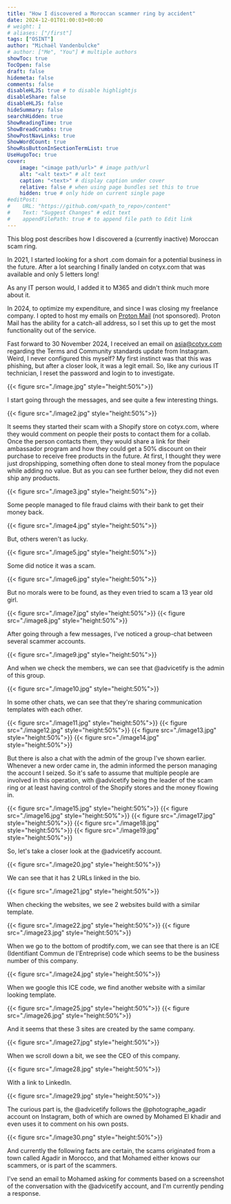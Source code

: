 ```yaml
---
title: "How I discovered a Moroccan scammer ring by accident"
date: 2024-12-01T01:00:03+00:00
# weight: 1
# aliases: ["/first"]
tags: ["OSINT"]
author: "Michaël Vandenbulcke"
# author: ["Me", "You"] # multiple authors
showToc: true
TocOpen: false
draft: false
hidemeta: false
comments: false
disableHLJS: true # to disable highlightjs
disableShare: false
disableHLJS: false
hideSummary: false
searchHidden: true
ShowReadingTime: true
ShowBreadCrumbs: true
ShowPostNavLinks: true
ShowWordCount: true
ShowRssButtonInSectionTermList: true
UseHugoToc: true
cover:
    image: "<image path/url>" # image path/url
    alt: "<alt text>" # alt text
    caption: "<text>" # display caption under cover
    relative: false # when using page bundles set this to true
    hidden: true # only hide on current single page
#editPost:
#    URL: "https://github.com/<path_to_repo>/content"
#    Text: "Suggest Changes" # edit text
#    appendFilePath: true # to append file path to Edit link
---
```

This blog post describes how I discovered a (currently inactive) Moroccan scam ring. 

In 2021, I started looking for a short .com domain for a potential business in the future. After a lot searching I finally landed on cotyx.com that was available and only 5 letters long! 

As any IT person would, I added it to M365 and didn't think much more about it. 

In 2024, to optimize my expenditure, and since I was closing my freelance company. I opted to host my emails on [Proton Mail](https://proton.me/mail) (not sponsored). Proton Mail has the ability for a catch-all address, so I set this up to get the most functionality out of the service.

Fast forward to 30 November 2024, I received an email on asia@cotyx.com regarding the Terms and Community standards update from Instagram. Weird, I never configured this myself? My first instinct was that this was phishing, but after a closer look, it was a legit email. So, like any curious IT technician, I reset the password and login to to investigate.

{{< figure src="./image.jpg" style="height:50%">}}

I start going through the messages, and see quite a few interesting things.

{{< figure src="./image2.jpg" style="height:50%">}}

It seems they started their scam with a Shopify store on cotyx.com, where they would comment on people their posts to contact them for a collab. Once the person contacts them, they would share a link for their ambassador program and how they could get a 50% discount on their purchase to receive free products in the future. At first, I thought they were just dropshipping, something often done to steal money from the populace while adding no value. But as you can see further below, they did not even ship any products. 

{{< figure src="./image3.jpg" style="height:50%">}}

Some people managed to file fraud claims with their bank to get their money back.

{{< figure src="./image4.jpg" style="height:50%">}}

But, others weren't as lucky. 

{{< figure src="./image5.jpg" style="height:50%">}}

Some did notice it was a scam.

{{< figure src="./image6.jpg" style="height:50%">}}

But no morals were to be found, as they even tried to scam a 13 year old girl. 

{{< figure src="./image7.jpg" style="height:50%">}}
{{< figure src="./image8.jpg" style="height:50%">}}

After going through a few messages, I've noticed a group-chat between several scammer accounts. 

{{< figure src="./image9.jpg" style="height:50%">}}

And when we check the members, we can see that @advicetify is the admin of this group. 

{{< figure src="./image10.jpg" style="height:50%">}}

In some other chats, we can see that they're sharing communication templates with each other. 

{{< figure src="./image11.jpg" style="height:50%">}}
{{< figure src="./image12.jpg" style="height:50%">}}
{{< figure src="./image13.jpg" style="height:50%">}}
{{< figure src="./image14.jpg" style="height:50%">}}

But there is also a chat with the admin of the group I've shown earlier. Whenever a new order came in, the admin informed the person managing the account I seized. So it's safe to assume that multiple people are involved in this operation, with @advicetify being the leader of the scam ring or at least having control of the Shopify stores and the money flowing in. 

{{< figure src="./image15.jpg" style="height:50%">}}
{{< figure src="./image16.jpg" style="height:50%">}}
{{< figure src="./image17.jpg" style="height:50%">}}
{{< figure src="./image18.jpg" style="height:50%">}}
{{< figure src="./image19.jpg" style="height:50%">}}

So, let's take a closer look at the @advicetify account. 

{{< figure src="./image20.jpg" style="height:50%">}}

We can see that it has 2 URLs linked in the bio. 

{{< figure src="./image21.jpg" style="height:50%">}}

When checking the websites, we see 2 websites build with a similar template. 

{{< figure src="./image22.jpg" style="height:50%">}}
{{< figure src="./image23.jpg" style="height:50%">}}

When we go to the bottom of prodtify.com, we can see that there is an ICE (Identifiant Commun de l'Entreprise) code which seems to be the business number of this company. 

{{< figure src="./image24.jpg" style="height:50%">}}

When we google this ICE code, we find another website with a similar looking template. 

{{< figure src="./image25.jpg" style="height:50%">}}
{{< figure src="./image26.jpg" style="height:50%">}}

And it seems that these 3 sites are created by the same company. 

{{< figure src="./image27.jpg" style="height:50%">}}

When we scroll down a bit, we see the CEO of this company. 

{{< figure src="./image28.jpg" style="height:50%">}}

With a link to LinkedIn. 

{{< figure src="./image29.jpg" style="height:50%">}}

The curious part is, the @advicetify follows the @photographe_agadir account on Instagram, both of which are owned by Mohamed El khadir and even uses it to comment on his own posts.

{{< figure src="./image30.png" style="height:50%">}}

And currently the following facts are certain, the scams originated from a town called Agadir in Morocco, and that Mohamed either knows our scammers, or is part of the scammers. 

I've send an email to Mohamed asking for comments based on a screenshot of the conversation with the @advicetify account, and I'm currently pending a response. 
